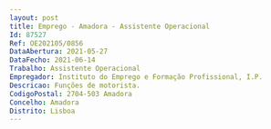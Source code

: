 ```yaml
--- 
layout: post
title: Emprego - Amadora - Assistente Operacional
Id: 87527
Ref: OE202105/0856
DataAbertura: 2021-05-27
DataFecho: 2021-06-14
Trabalho: Assistente Operacional
Empregador: Instituto do Emprego e Formação Profissional, I.P.
Descricao: Funções de motorista.
CodigoPostal: 2704-503 Amadora
Concelho: Amadora
Distrito: Lisboa
--- 
```

